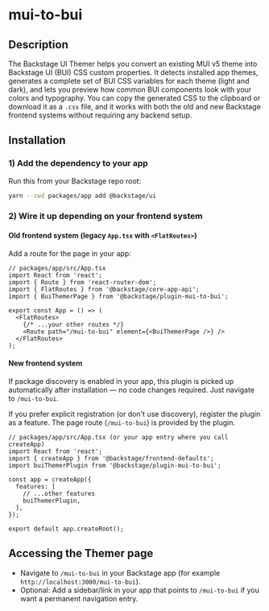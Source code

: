 # mui-to-bui

## Description

The Backstage UI Themer helps you convert an existing MUI v5 theme into Backstage UI (BUI) CSS custom properties. It detects installed app themes, generates a complete set of BUI CSS variables for each theme (light and dark), and lets you preview how common BUI components look with your colors and typography. You can copy the generated CSS to the clipboard or download it as a `.css` file, and it works with both the old and new Backstage frontend systems without requiring any backend setup.

## Installation

### 1) Add the dependency to your app

Run this from your Backstage repo root:

```bash
yarn --cwd packages/app add @backstage/ui
```

### 2) Wire it up depending on your frontend system

#### Old frontend system (legacy `App.tsx` with `<FlatRoutes>`)

Add a route for the page in your app:

```tsx
// packages/app/src/App.tsx
import React from 'react';
import { Route } from 'react-router-dom';
import { FlatRoutes } from '@backstage/core-app-api';
import { BuiThemerPage } from '@backstage/plugin-mui-to-bui';

export const App = () => (
  <FlatRoutes>
    {/* ...your other routes */}
    <Route path="/mui-to-bui" element={<BuiThemerPage />} />
  </FlatRoutes>
);
```

#### New frontend system

If package discovery is enabled in your app, this plugin is picked up automatically after installation — no code changes required. Just navigate to `/mui-to-bui`.

If you prefer explicit registration (or don't use discovery), register the plugin as a feature. The page route (`/mui-to-bui`) is provided by the plugin.

```tsx
// packages/app/src/App.tsx (or your app entry where you call createApp)
import React from 'react';
import { createApp } from '@backstage/frontend-defaults';
import buiThemerPlugin from '@backstage/plugin-mui-to-bui';

const app = createApp({
  features: [
    // ...other features
    buiThemerPlugin,
  ],
});

export default app.createRoot();
```

## Accessing the Themer page

- Navigate to `/mui-to-bui` in your Backstage app (for example `http://localhost:3000/mui-to-bui`).
- Optional: Add a sidebar/link in your app that points to `/mui-to-bui` if you want a permanent navigation entry.
